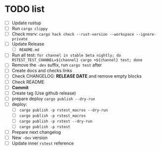 # TODO list

- [ ] Update rustup
- [ ] Run `cargo clippy`
- [ ] Check msrv: `cargo hack check --rust-version --workspace --ignore-private`
- [ ] Update Release
  - [ ] `README.md`
- [ ] Run all test: `for channel in stable beta nightly; do RSTEST_TEST_CHANNEL=${channel} cargo +${channel} test; done`
- [ ] Remove the `-dev` suffix, run `cargo test` after
- [ ] Create docs and checks links
- [ ] Check CHANGELOG: **RELEASE DATE** and remove empty blocks
- [ ] Check README
- [ ] **Commit**
- [ ] Create tag (Use github release)
- [ ] prepare deploy `cargo publish --dry-run`
- [ ] deploy:
  - [ ]  `cargo publish -p rstest_macros --dry-run`
  - [ ]  `cargo publish -p rstest_macros`
  - [ ]  `cargo publish -p rstest --dry-run`
  - [ ]  `cargo publish -p rstest`
- [ ] Prepare next changelog
- [ ] New `-dev` version
- [ ] Update inner `rstest` reference
